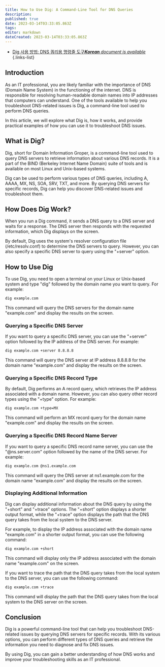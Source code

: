```yaml
---
title: How to Use Dig: A Command-Line Tool for DNS Queries
description: 
published: true
date: 2023-03-14T03:33:05.863Z
tags: 
editor: markdown
dateCreated: 2023-03-14T03:33:05.863Z
---
```


- [Dig 사용 방법: DNS 쿼리용 명령줄 도구***Korean** document is available*](/ko/Knowledge-base/Network/how-to-use-dig-a-command-line-tool-for-dns-queries)
{.links-list}

## Introduction

As an IT professional, you are likely familiar with the importance of DNS (Domain Name System) in the functioning of the internet. DNS is responsible for resolving human-readable domain names into IP addresses that computers can understand. One of the tools available to help you troubleshoot DNS-related issues is Dig, a command-line tool used to perform DNS queries.

In this article, we will explore what Dig is, how it works, and provide practical examples of how you can use it to troubleshoot DNS issues.

## What is Dig?

Dig, short for Domain Information Groper, is a command-line tool used to query DNS servers to retrieve information about various DNS records. It is a part of the BIND (Berkeley Internet Name Domain) suite of tools and is available on most Linux and Unix-based systems.

Dig can be used to perform various types of DNS queries, including A, AAAA, MX, NS, SOA, SRV, TXT, and more. By querying DNS servers for specific records, Dig can help you discover DNS-related issues and troubleshoot them.

## How Does Dig Work?

When you run a Dig command, it sends a DNS query to a DNS server and waits for a response. The DNS server then responds with the requested information, which Dig displays on the screen.

By default, Dig uses the system's resolver configuration file (/etc/resolv.conf) to determine the DNS servers to query. However, you can also specify a specific DNS server to query using the "+server" option.

## How to Use Dig

To use Dig, you need to open a terminal on your Linux or Unix-based system and type "dig" followed by the domain name you want to query. For example:

```bash
dig example.com
```

This command will query the DNS servers for the domain name "example.com" and display the results on the screen.

### Querying a Specific DNS Server

If you want to query a specific DNS server, you can use the "+server" option followed by the IP address of the DNS server. For example:

```bash
dig example.com +server 8.8.8.8
```

This command will query the DNS server at IP address 8.8.8.8 for the domain name "example.com" and display the results on the screen.

### Querying a Specific DNS Record Type

By default, Dig performs an A record query, which retrieves the IP address associated with a domain name. However, you can also query other record types using the "+type" option. For example:

```bash
dig example.com +type=MX
```

This command will perform an MX record query for the domain name "example.com" and display the results on the screen.

### Querying a Specific DNS Record Name Server

If you want to query a specific DNS record name server, you can use the "@ns.server.com" option followed by the name of the DNS server. For example:

```bash
dig example.com @ns1.example.com
```

This command will query the DNS server at ns1.example.com for the domain name "example.com" and display the results on the screen.

### Displaying Additional Information

Dig can display additional information about the DNS query by using the "+short" and "+trace" options. The "+short" option displays a shorter output format, while the "+trace" option displays the path that the DNS query takes from the local system to the DNS server.

For example, to display the IP address associated with the domain name "example.com" in a shorter output format, you can use the following command:

```bash
dig example.com +short
```

This command will display only the IP address associated with the domain name "example.com" on the screen.

If you want to trace the path that the DNS query takes from the local system to the DNS server, you can use the following command:

```bash
dig example.com +trace
```

This command will display the path that the DNS query takes from the local system to the DNS server on the screen.

## Conclusion

Dig is a powerful command-line tool that can help you troubleshoot DNS-related issues by querying DNS servers for specific records. With its various options, you can perform different types of DNS queries and retrieve the information you need to diagnose and fix DNS issues.

By using Dig, you can gain a better understanding of how DNS works and improve your troubleshooting skills as an IT professional.